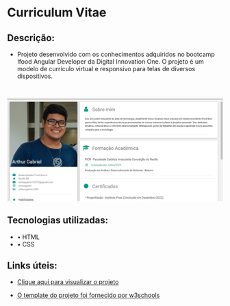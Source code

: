 # Curriculum Vitae

## Descrição:

- Projeto desenvolvido com os conhecimentos adquiridos no bootcamp Ifood Angular Developer da Digital Innovation One. O projeto é um   modelo de currículo virtual e responsivo para telas de diversos dispositivos.

<br>

<p align="center">
    <img src="./img/print.png" alt="foto do currículo">
</p>

## Tecnologias utilizadas: 

- • HTML
- • CSS

## Links úteis:

- [Clique aqui para visualizar o projeto](https://arthurgab03.github.io/curriculum-vitae/index.html)

- [O template do projeto foi fornecido por w3schools](https://www.w3schools.com/w3css/default.asp)

